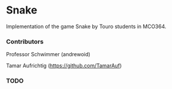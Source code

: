 # Snake
Implementation of the game Snake by Touro students in MCO364.

### Contributors
Professor Schwimmer (andrewoid)




Tamar Aufrichtig (https://github.com/TamarAuf)

### TODO
